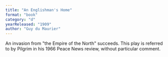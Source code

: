 ```yaml
---
title: "An Englishman's Home"
format: "book"
category: "d"
yearReleased: "1909"
author: "Guy du Maurier"
---
```

An invasion from "the Empire of the North" succeeds. This  play is referred to by Pilgrim in his 1966 Peace News review, without  particular comment.
 
 